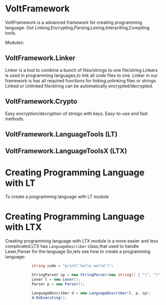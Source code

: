# VoltFramework 
VoltFramework is a advanced framework for creating programming language. Got Linking,Encrypting,Parsing,Lexing,Interpriting,Compiling tools.

Modules:

## VoltFramework.Linker
Linker is a tool to combine a bunch of files/strings to one file/string.Linkers is used in programming languages,to link all code files to one. Linker in our framework is has all required functions for linking,unlinking files or strings. Linked or Unlinked file/string can be automatically encrypted/decrypted.

## VoltFramework.Crypto
Easy encryption/decryption of strings with keys. Easy-to-use and fast methods.

## VoltFramework.LanguageTools (LT)

## VoltFramework.LanguageToolsX (LTX)

# Creating Programming Language with LT
To create a programming language with LT module

# Creating Programming Language with LTX
Creating programming language with LTX module is a more easier and less complicated.LTX has `LanguageDescriber` class,that used to handle Lexer,Parser for the language.So,lets see how to create a programming language:
```cs
            string code = "print('hello world')";

            StringParser sp = new StringParser(new string[] { "(", ")", ";", ",", "{", "}" });
            Lexer l = new Lexer();
            Parser p = new Parser();

            LanguageDescriber d = new LanguageDescriber(l, p, sp);
            d.DoExecuting();
```
